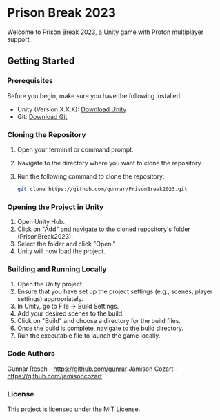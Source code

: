 # Prison Break 2023

Welcome to Prison Break 2023, a Unity game with Proton multiplayer support.

## Getting Started

### Prerequisites

Before you begin, make sure you have the following installed:

- Unity (Version X.X.X): [Download Unity](https://unity.com/)
- Git: [Download Git](https://git-scm.com/)

### Cloning the Repository

1. Open your terminal or command prompt.
2. Navigate to the directory where you want to clone the repository.
3. Run the following command to clone the repository:

   ```bash
   git clone https://github.com/gunrar/PrisonBreak2023.git

### Opening the Project in Unity
1. Open Unity Hub.
2. Click on "Add" and navigate to the cloned repository's folder (PrisonBreak2023).
3. Select the folder and click "Open."
4. Unity will now load the project.

### Building and Running Locally
1. Open the Unity project.
2. Ensure that you have set up the project settings (e.g., scenes, player settings) appropriately.
3. In Unity, go to File -> Build Settings.
4. Add your desired scenes to the build.
5. Click on "Build" and choose a directory for the build files.
6. Once the build is complete, navigate to the build directory.
7. Run the executable file to launch the game locally.

### Code Authors
Gunnar Resch - https://github.com/gunrar
Jamison Cozart - https://github.com/jamisoncozart

### License
This project is licensed under the MIT License.